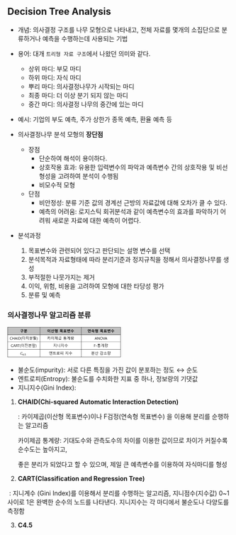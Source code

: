 ## Decision Tree Analysis

- 개념: 의사결정 구조를 나무 모형으로 나타내고, 전체 자료를  몇개의 소집단으로 분류하거나 예측을 수행하는데 사용되는 기법
- 용어: 대개 `트리형 자료 구조`에서 나왔던 의미와 같다.
  - 상위 마디: 부모 마디
  - 하위 마디: 자식 마디
  - 뿌리 마디: 의사결정나무가 시작되는 마디
  - 최종 마디: 더 이상 분기 되지 않는 마디
  - 중간 마디: 의사결정 나무의 중간에 있는 마디
- 예시: 기업의 부도 예측, 주가 상한가 종목 예측, 환율 예측 등

- 의사결정나무 분석 모형의 **장단점**
  - 장점
    - 단순하여 해석이 용이하다.
    - 상호작용 효과: 유용한 입력변수의 파악과 예측변수 간의 상호작용 및 비선형성을 고려하여 분석이 수행됨
    - 비모수적 모형
  - 단점
    - 비안정성: 분류 기준 값의 경계선 근방의 자료값에 대해 오차가 클 수 있다.
    - 예측의 어려움: 로지스틱 회귀분석과 같이 예측변수의 효과를 파악하기 어려워 새로운 자료에 대한 예측이 어렵다.

- 분석과정
  1) 목표변수와 관련되어 있다고 판단되는 설명 변수를 선택
  2) 분석목적과 자료형태에 따라 분리기준과 정지규칙을 정해서 의사결정나무를 생성
  3) 부적절한 나뭇가지는 제거
  4) 이익, 위험, 비용을 고려하여 모형에 대한 타당성 평가
  5) 분류 및 예측



### 의사결정나무 알고리즘 분류



<img src="Day_0327.assets/알고리즘분류.png" alt="알고리즘분류" style="zoom:25%;" />



- 불순도(impurity): 서로 다른 특징을 가진 값이 분포하는 정도 ↔ 순도
- 엔트로피(Entropy): 불순도를 수치화한 지표 중 하나, 정보량의 기댓값
- 지니지수(Gini Index): 



1. **CHAID(Chi-squared Automatic Interaction Detection)**

   : 카이제곱(이산형 목표변수)이나 F검정(연속형 목표변수) 을 이용해 분리를 순행하는 알고리즘

   카이제곱 통계량: 기대도수와 관측도수의 차이를 이용한 값이므로 차이가 커질수록 순수도는 높아지고,

   좋은 분리가 되었다고 할 수 있으며, 제일 큰 예측변수를 이용하여 자식마디를 형성



2. **CART(Classification and Regression Tree)**

​     : 지니계수 (Gini Index)를 이용해서 분리를 수행하는 알고리즘, 지니점수(지수값) 0~1 사이로 1은 완벽한 순수의 노드를 나타낸다. 지니지수는 각 마디에서 불순도나 다양도를 측정함



3. **C4.5**













